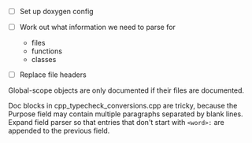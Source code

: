 -[ ] Set up doxygen config
-[ ] Work out what information we need to parse for
  - files
  - functions
  - classes

-[ ] Replace file headers

Global-scope objects are only documented if their files are documented.

Doc blocks in cpp_typecheck_conversions.cpp are tricky, because the Purpose
field may contain multiple paragraphs separated by blank lines.
Expand field parser so that entries that don't start with `<word>:` are appended
to the previous field.
